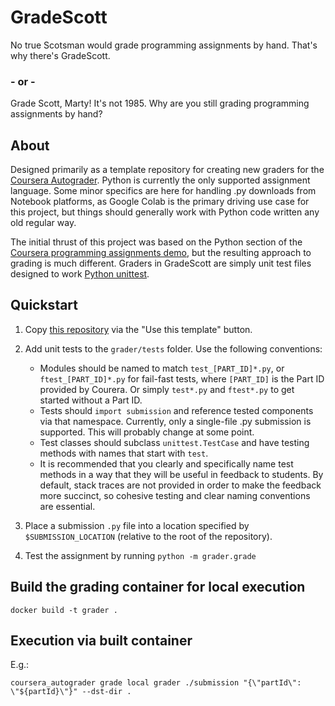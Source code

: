 # GradeScott

No true Scotsman would grade programming assignments by hand. That's why there's GradeScott.

### - or -

Grade Scott, Marty! It's not 1985. Why are you still grading programming assignments by hand?


## About

Designed primarily as a template repository for creating new graders for the
[Coursera Autograder](https://github.com/coursera/coursera_autograder). Python is
currently the only supported assignment language. Some minor specifics are here for
handling .py downloads from Notebook platforms, as Google Colab is the primary driving
use case for this project, but things should generally work with Python code written
any old regular way.


The initial thrust of this project was based on the Python section of the
[Coursera programming assignments demo](https://github.com/coursera/programming-assignments-demo),
but the resulting approach to grading is much different. Graders in GradeScott are
simply unit test files designed to work [Python unittest](https://docs.python.org/3/library/unittest.html).


## Quickstart

 1. Copy [this repository](https://github.com/scott2b/GradeScott) via the "Use this template" button.

 2. Add unit tests to the `grader/tests` folder. Use the following conventions:
    - Modules should be named to match `test_[PART_ID]*.py`, or `ftest_[PART_ID]*.py`
      for fail-fast tests, where `[PART_ID]` is the Part ID provided by Courera. Or
      simply `test*.py` and `ftest*.py` to get started without a Part ID.
    - Tests should `import submission` and reference tested components via that
      namespace. Currently, only a single-file .py submission is supported. This will
      probably change at some point.
    - Test classes should subclass `unittest.TestCase` and have testing methods
      with names that start with `test`.
    - It is recommended that you clearly and specifically name test methods in a way
      that they will be useful in feedback to students. By default, stack traces are
      not provided in order to make the feedback more succinct, so cohesive testing
      and clear naming conventions are essential.

 3. Place a submission `.py` file into a location specified by `$SUBMISSION_LOCATION`
    (relative to the root of the repository).

 4. Test the assignment by running `python -m grader.grade`

## Build the grading container for local execution

```
docker build -t grader .
```

## Execution via built container

E.g.:

```
coursera_autograder grade local grader ./submission "{\"partId\": \"${partId}\"}" --dst-dir .
```
